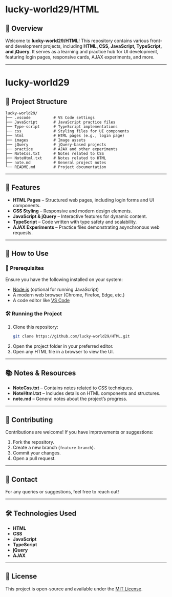 # lucky-world29/HTML

## 📌 Overview
Welcome to **lucky-world29/HTML**! This repository contains various front-end development projects, including **HTML, CSS, JavaScript, TypeScript, and jQuery**. It serves as a learning and practice hub for UI development, featuring login pages, responsive cards, AJAX experiments, and more.

---

# lucky-world29

## 📁 Project Structure
```
lucky-world29/
├── .vscode          # VS Code settings
├── JavaScript       # JavaScript practice files
├── Type-script      # TypeScript implementations
├── css              # Styling files for UI components
├── html             # HTML pages (e.g., login page)
├── images           # Image assets
├── jQuery           # jQuery-based projects
├── practice         # AJAX and other experiments
├── NoteCss.txt      # Notes related to CSS
├── NoteHtml.txt     # Notes related to HTML
├── note.md          # General project notes
└── README.md        # Project documentation
```

---

## 🚀 Features
- **HTML Pages** – Structured web pages, including login forms and UI components.
- **CSS Styling** – Responsive and modern design elements.
- **JavaScript & jQuery** – Interactive features for dynamic content.
- **TypeScript** – Code written with type safety and scalability.
- **AJAX Experiments** – Practice files demonstrating asynchronous web requests.

---

## 📖 How to Use

### 🔧 Prerequisites
Ensure you have the following installed on your system:
- [Node.js](https://nodejs.org/) (optional for running JavaScript)
- A modern web browser (Chrome, Firefox, Edge, etc.)
- A code editor like [VS Code](https://code.visualstudio.com/)

### 🛠️ Running the Project
1. Clone this repository:
   ```sh
   git clone https://github.com/lucky-world29/HTML.git
   ```
2. Open the project folder in your preferred editor.
3. Open any HTML file in a browser to view the UI.

---

## 📚 Notes & Resources
- **NoteCss.txt** – Contains notes related to CSS techniques.
- **NoteHtml.txt** – Includes details on HTML components and structures.
- **note.md** – General notes about the project’s progress.

---

## 🌟 Contributing
Contributions are welcome! If you have improvements or suggestions:
1. Fork the repository.
2. Create a new branch (`feature-branch`).
3. Commit your changes.
4. Open a pull request.

---

## 📩 Contact
For any queries or suggestions, feel free to reach out!

---

## 🛠️ Technologies Used
- **HTML**
- **CSS**
- **JavaScript**
- **TypeScript**
- **jQuery**
- **AJAX**

---

## 📜 License
This project is open-source and available under the [MIT License](./LICENSE).

